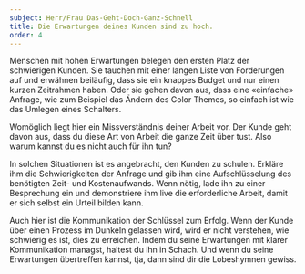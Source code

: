 ```yaml
---
subject: Herr/Frau Das-Geht-Doch-Ganz-Schnell
title: Die Erwartungen deines Kunden sind zu hoch.
order: 4
---
```

<div class="content" markdown="1">
Menschen mit hohen Erwartungen belegen den ersten Platz der schwierigen Kunden. Sie tauchen mit einer langen Liste von Forderungen auf und erwähnen beiläufig, dass sie ein knappes Budget und nur einen kurzen Zeitrahmen haben. Oder sie gehen davon aus, dass eine «einfache» Anfrage, wie zum Beispiel das Ändern des Color Themes, so einfach ist wie das Umlegen eines Schalters.

Womöglich liegt hier ein Missverständnis deiner Arbeit vor. Der Kunde geht davon aus, dass du diese Art von Arbeit die ganze Zeit über tust. Also warum kannst du es nicht auch für ihn tun?

In solchen Situationen ist es angebracht, den Kunden zu schulen. Erkläre ihm die Schwierigkeiten der Anfrage und gib ihm eine Aufschlüsselung des benötigten Zeit- und Kostenaufwands. Wenn nötig, lade ihn zu einer Besprechung ein und demonstriere ihm live die erforderliche Arbeit, damit er sich selbst ein Urteil bilden kann.

Auch hier ist die Kommunikation der Schlüssel zum Erfolg. Wenn der Kunde über einen Prozess im Dunkeln gelassen wird, wird er nicht verstehen, wie schwierig es ist, dies zu erreichen. Indem du seine Erwartungen mit klarer Kommunikation managst, haltest du ihn in Schach. Und wenn du seine Erwartungen übertreffen kannst, tja, dann sind dir die Lobeshymnen gewiss.
</div>
